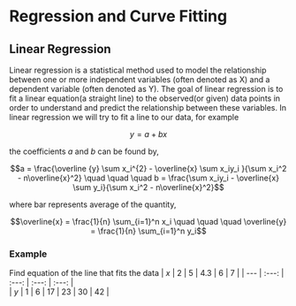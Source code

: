# Regression and Curve Fitting

## Linear Regression


Linear regression is a statistical method used to model the relationship between one or more independent variables (often denoted as X) and a dependent variable (often denoted as Y). The goal of linear regression is to fit a linear equation(a straight line) to the observed(or given) data points in order to understand and predict the relationship between these variables.
In linear regression we will try to fit a line to our data, for example

```math
y = a + bx
```
the coefficients $a$ and $b$ can be found by, 

```math
a = \frac{\overline {y} \sum x_i^{2} - \overline{x} \sum x_iy_i }{\sum x_i^2 - n\overline{x}^2}  \quad \quad \quad  b = \frac{\sum x_iy_i - \overline{x} \sum y_i}{\sum x_i^2 - n\overline{x}^2}
```
where bar represents average of the quantity, 

```math
\overline{x} = \frac{1}{n} \sum_{i=1}^n x_i \quad \quad \quad \overline{y} = \frac{1}{n} \sum_{i=1}^n y_i
```

### Example 

Find equation of the line that fits the data
| $x$ | $2$ | $5$ | $4.3$ | $6$ | $7$ | 
| ---   | :---:    |  :---:   | :---:  | :---:    |    
| $y$ | $1$ | $6$ | $17$ | $23$ | $30$ | $42$ |

